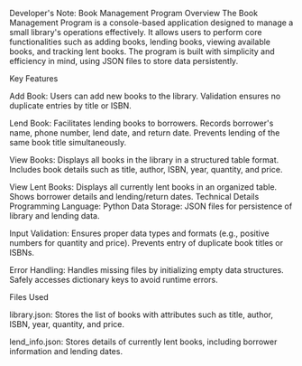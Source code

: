 Developer's Note: Book Management Program
Overview
The Book Management Program is a console-based application designed to manage a small library's operations effectively. It allows users to perform core functionalities such as adding books, lending books, viewing available books, and tracking lent books. The program is built with simplicity and efficiency in mind, using JSON files to store data persistently.

Key Features

Add Book:
Users can add new books to the library.
Validation ensures no duplicate entries by title or ISBN.

Lend Book:
Facilitates lending books to borrowers.
Records borrower's name, phone number, lend date, and return date.
Prevents lending of the same book title simultaneously.

View Books:
Displays all books in the library in a structured table format.
Includes book details such as title, author, ISBN, year, quantity, and price.

View Lent Books:
Displays all currently lent books in an organized table.
Shows borrower details and lending/return dates.
Technical Details
Programming Language: Python
Data Storage: JSON files for persistence of library and lending data.

Input Validation:
Ensures proper data types and formats (e.g., positive numbers for quantity and price).
Prevents entry of duplicate book titles or ISBNs.

Error Handling:
Handles missing files by initializing empty data structures.
Safely accesses dictionary keys to avoid runtime errors.

Files Used

library.json:
Stores the list of books with attributes such as title, author, ISBN, year, quantity, and price.

lend_info.json:
Stores details of currently lent books, including borrower information and lending dates.
